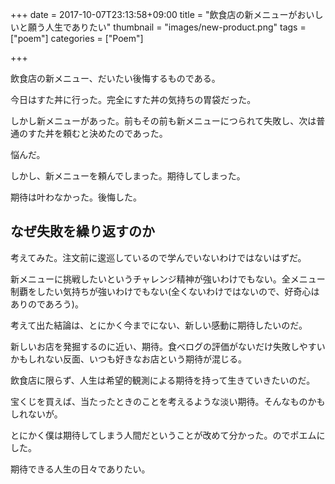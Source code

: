 +++
date = 2017-10-07T23:13:58+09:00
title = "飲食店の新メニューがおいしいと願う人生でありたい"
thumbnail = "images/new-product.png"
tags = ["poem"]
categories = ["Poem"]

+++

飲食店の新メニュー、だいたい後悔するものである。

今日はすた丼に行った。完全にすた丼の気持ちの胃袋だった。

しかし新メニューがあった。前もその前も新メニューにつられて失敗し、次は普通のすた丼を頼むと決めたのであった。

悩んだ。

しかし、新メニューを頼んでしまった。期待してしまった。

期待は叶わなかった。後悔した。


## なぜ失敗を繰り返すのか

考えてみた。注文前に逡巡しているので学んでいないわけではないはずだ。

新メニューに挑戦したいというチャレンジ精神が強いわけでもない。全メニュー制覇をしたい気持ちが強いわけでもない(全くないわけではないので、好奇心はありのであろう)。

考えて出た結論は、とにかく今までにない、新しい感動に期待したいのだ。

新しいお店を発掘するのに近い、期待。食べログの評価がないだけ失敗しやすいかもしれない反面、いつも好きなお店という期待が混じる。

飲食店に限らず、人生は希望的観測による期待を持って生きていきたいのだ。

宝くじを買えば、当たったときのことを考えるような淡い期待。そんなものかもしれないが。

とにかく僕は期待してしまう人間だということが改めて分かった。のでポエムにした。

期待できる人生の日々でありたい。
